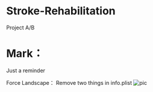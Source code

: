 # Stroke-Rehabilitation
Project A/B


Mark：
=======
Just a reminder

Force Landscape：
Remove two things in info.plist
![pic](https://img-blog.csdn.net/20170820115310049?watermark/2/text/aHR0cDovL2Jsb2cuY3Nkbi5uZXQvTGxpbmdtaWFv/font/5a6L5L2T/fontsize/400/fill/I0JBQkFCMA==/dissolve/70/gravity/Center "orientattion")

